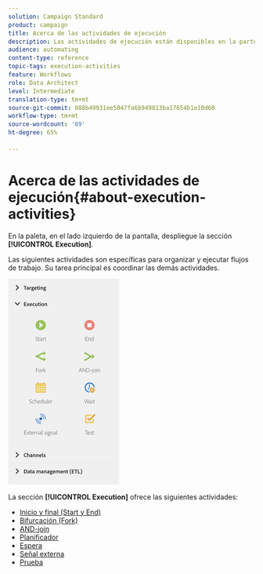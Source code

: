 ```yaml
---
solution: Campaign Standard
product: campaign
title: Acerca de las actividades de ejecución
description: Las actividades de ejecución están disponibles en la parte izquierda de la pantalla.
audience: automating
content-type: reference
topic-tags: execution-activities
feature: Workflows
role: Data Architect
level: Intermediate
translation-type: tm+mt
source-git-commit: 088b49931ee5047fa6b949813ba17654b1e10d60
workflow-type: tm+mt
source-wordcount: '69'
ht-degree: 65%

---
```



# Acerca de las actividades de ejecución{#about-execution-activities}

En la paleta, en el lado izquierdo de la pantalla, despliegue la sección **[!UICONTROL Execution]**.

Las siguientes actividades son específicas para organizar y ejecutar flujos de trabajo. Su tarea principal es coordinar las demás actividades.

![](assets/wkf_execution_activities.png)

La sección **[!UICONTROL Execution]** ofrece las siguientes actividades:

* [Inicio y final (Start y End)](../../automating/using/start-and-end.md)
* [Bifurcación (Fork)](../../automating/using/fork.md)
* [AND-join](../../automating/using/and-join.md)
* [Planificador](../../automating/using/scheduler.md)
* [Espera](../../automating/using/wait.md)
* [Señal externa](../../automating/using/external-signal.md)
* [Prueba](../../automating/using/test.md)

